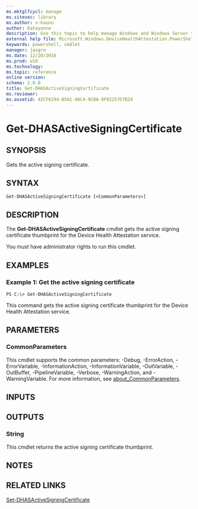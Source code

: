 ```yaml
---
ms.mktglfcycl: manage
ms.sitesec: library
ms.author: v-kaunu
author: Kateyanne
description: Use this topic to help manage Windows and Windows Server technologies with Windows PowerShell.
external help file: Microsoft.Windows.DeviceHealthAttestation.PowerShell.dll-Help.xml
keywords: powershell, cmdlet
manager: jasgro
ms.date: 12/20/2016
ms.prod: w10
ms.technology: 
ms.topic: reference
online version: 
schema: 2.0.0
title: Get-DHASActiveSigningCertificate
ms.reviewer:
ms.assetid: 42CF6294-85A1-40C4-9CBA-9F92257D7B24
---
```


# Get-DHASActiveSigningCertificate

## SYNOPSIS
Gets the active signing certificate.

## SYNTAX

```
Get-DHASActiveSigningCertificate [<CommonParameters>]
```

## DESCRIPTION
The **Get-DHASActiveSigningCertificate** cmdlet gets the active signing certificate thumbprint for the Device Health Attestation service.

You must have administrator rights to run this cmdlet.

## EXAMPLES

### Example 1: Get the active signing certificate
```
PS C:\> Get-DHASActiveSigningCertificate
```

This command gets the active signing certificate thumbprint for the Device Health Attestation service.

## PARAMETERS

### CommonParameters
This cmdlet supports the common parameters: -Debug, -ErrorAction, -ErrorVariable, -InformationAction, -InformationVariable, -OutVariable, -OutBuffer, -PipelineVariable, -Verbose, -WarningAction, and -WarningVariable. For more information, see [about_CommonParameters](https://go.microsoft.com/fwlink/?LinkID=113216).

## INPUTS

## OUTPUTS

### String
This cmdlet returns the active signing certificate thumbprint.

## NOTES

## RELATED LINKS

[Set-DHASActiveSigningCertificate](./Set-DHASActiveSigningCertificate.md)

